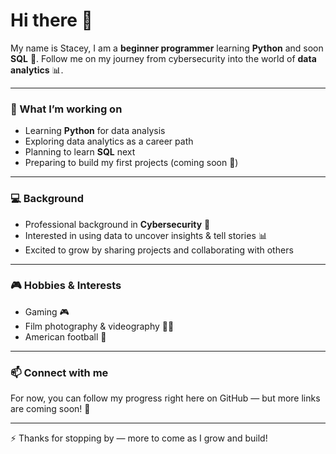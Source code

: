 # Hi there 👋

My name is Stacey, I am a **beginner programmer** learning **Python** and soon **SQL** 🌱.
Follow me on my journey from cybersecurity into the world of **data analytics** 📊.

---

### 🌱 What I’m working on
- Learning **Python** for data analysis  
- Exploring data analytics as a career path  
- Planning to learn **SQL** next  
- Preparing to build my first projects (coming soon 🚀)  

---

### 💻 Background
- Professional background in **Cybersecurity** 🔐  
- Interested in using data to uncover insights & tell stories 📊  
- Excited to grow by sharing projects and collaborating with others  

---

### 🎮 Hobbies & Interests
- Gaming 🎮  
- Film photography & videography 📸🎥  
- American football 🏈   

---

### 📫 Connect with me
For now, you can follow my progress right here on GitHub — but more links are coming soon! 🚀

---
⚡ Thanks for stopping by — more to come as I grow and build!

